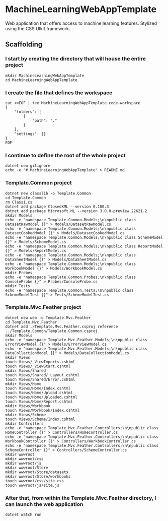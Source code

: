 # MachineLearningWebAppTemplate

Web application that offers access to machine learning features.
Stylized using the CSS UIkit framework.

## Scaffolding

### I start by creating the directory that will house the entire project

```shell
mkdir MachineLearningWebAppTemplate
cd MachineLearningWebAppTemplate
```

### I create the file that defines the workspace

```shell
cat <<EOF | tee MachineLearningWebAppTemplate.code-workspace
{
	"folders": [
		{
			"path": "."
		}
	],
	"settings": {}
}
EOF
```

### I continue to define the root of the whole project

```shell
dotnet new gitignore
echo -e "# MachineLearningWebAppTemplate" > README.md
```

### Template.Common project

```shell
dotnet new classlib -o Template.Common
cd Template.Common
rm Class1.cs
dotnet add package ClosedXML --version 0.100.3
dotnet add package Microsoft.ML --version 3.0.0-preview.22621.2
mkdir Models
echo -e "namespace Template.Common.Models;\n\npublic class DatasetRawModel {}" > Models/DatasetRawModel.cs
echo -e "namespace Template.Common.Models;\n\npublic class DatasetCookedModel {}" > Models/DatasetCookedModel.cs
echo -e "namespace Template.Common.Models;\n\npublic class SchemeModel {}" > Models/SchemeModel.cs
echo -e "namespace Template.Common.Models;\n\npublic class ReportModel {}" > Models/ReportModel.cs
echo -e "namespace Template.Common.Models;\n\npublic class DataSheetModel {}" > Models/DataSheetModel.cs
echo -e "namespace Template.Common.Models;\n\npublic class WorkbookModel {}" > Models/WorkbookModel.cs
mkdir Probes
echo -e "namespace Template.Common.Probes;\n\npublic class ConsoleProbe {}" > Probes/ConsoleProbe.cs
mkdir Tests
echo -e "namespace Template.Common.Tests;\n\npublic class SchemeModelTest {}" > Tests/SchemeModelTest.cs
```

### Template.Mvc.Feather project

```shell
dotnet new web -o Template.Mvc.Feather
cd Template.Mvc.Feather
dotnet add ./Template.Mvc.Feather.csproj reference ../Template.Common/Template.Common.csproj
mkdir Models
echo -e "namespace Template.Mvc.Feather.Models;\n\npublic class ErrorViewModel {}" > Models/ErrorViewModel.cs
echo -e "namespace Template.Mvc.Feather.Models;\n\npublic class DataCollectionModel {}" > Models/DataCollectionModel.cs
mkdir Views
touch Views/_ViewImports.cshtml
touch Views/_ViewStart.cshtml
mkdir Views/Shared
touch Views/Shared/_Layout.cshtml
touch Views/Shared/Error.cshtml
mkdir Views/Home
touch Views/Home/Index.cshtml
touch Views/Home/Upload.cshtml
touch Views/Home/Uploaded.cshtml
touch Views/Home/Report.cshtml
mkdir Views/Workbook
touch Views/Workbook/Index.cshtml
mkdir Views/Scheme
touch Views/Scheme/Index.cshtml
mkdir Controllers
echo -e "namespace Template.Mvc.Feather.Controllers;\n\npublic class HomeController {}" > Controllers/HomeController.cs
echo -e "namespace Template.Mvc.Feather.Controllers;\n\npublic class WorkbookController {}" > Controllers/WorkbookController.cs
echo -e "namespace Template.Mvc.Feather.Controllers;\n\npublic class SchemeController {}" > Controllers/SchemeController.cs
mkdir wwwroot
mkdir wwwroot/css
mkdir wwwroot/js
mkdir wwwroot/Store
mkdir wwwroot/Store/datasets
mkdir wwwroot/Store/workbooks
touch wwwroot/css/site.css
touch wwwroot/js/site.js
```

### After that, from within the Template.Mvc.Feather directory, I can launch the web application

```shell
dotnet watch run
```

